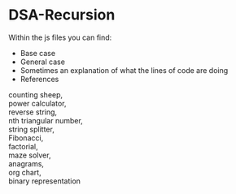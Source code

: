 # DSA-Recursion

Within the js files you can find:
- Base case
- General case
- Sometimes an explanation of what the lines of code are doing
- References

counting sheep,<br/>
power calculator,<br/>
reverse string,<br/>
nth triangular number,<br/>
string splitter,<br/>
Fibonacci,<br/>
factorial,<br/>
maze solver,<br/>
anagrams,<br/>
org chart,<br/>
binary representation<br/>
